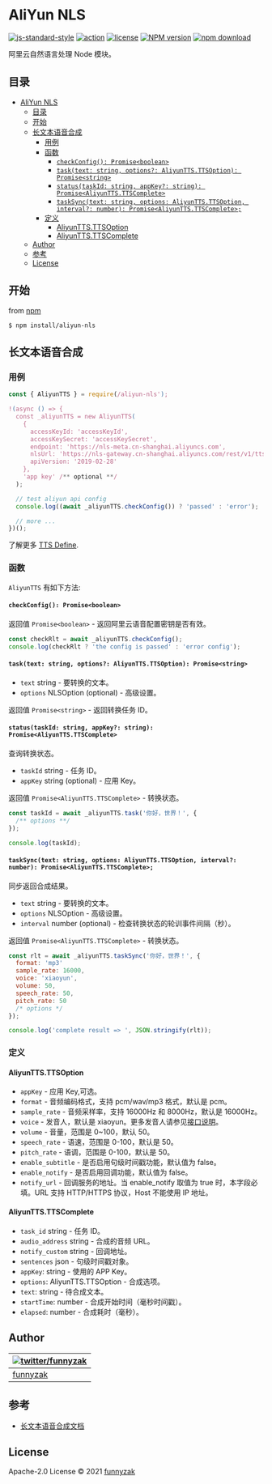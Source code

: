 # AliYun NLS

[![js-standard-style](https://img.shields.io/badge/code_style-standard-brightgreen.svg)](https://github.com/feross/standard)
[![action][ci-image]][ci-url]
[![license][license-image]][repository-url]
[![NPM version][npm-image]][npm-url]
[![npm download][download-image]][download-url]

[ci-image]: https://img.shields.io/github/workflow/status/funnyzak/aliyun-nls/Node.js%20CI
[ci-url]: https://github.com/funnyzak/aliyun-nls/actions
[license-image]: https://img.shields.io/github/license/funnyzak/aliyun-nls.svg?style=flat-square
[repository-url]: https://github.com/funnyzak/aliyun-nls
[npm-image]: https://img.shields.io/npm/v/aliyun-nls.svg?style=flat-square
[npm-url]: https://npmjs.org/package/aliyun-nls
[download-image]: https://img.shields.io/npm/dm/aliyun-nls.svg?style=flat-square
[download-url]: https://npmjs.org/package/aliyun-nls

阿里云自然语言处理 Node 模块。

## 目录

- [AliYun NLS](#aliyun-nls)
  - [目录](#目录)
  - [开始](#开始)
  - [长文本语音合成](#长文本语音合成)
    - [用例](#用例)
    - [函数](#函数)
      - [`checkConfig(): Promise<boolean>`](#checkconfig-promiseboolean)
      - [`task(text: string, options?: AliyunTTS.TTSOption): Promise<string>`](#tasktext-string-options-aliyunttsttsoption-promisestring)
      - [`status(taskId: string, appKey?: string): Promise<AliyunTTS.TTSComplete>`](#statustaskid-string-appkey-string-promisealiyunttsttscomplete)
      - [`taskSync(text: string, options: AliyunTTS.TTSOption, interval?: number): Promise<AliyunTTS.TTSComplete>;`](#tasksynctext-string-options-aliyunttsttsoption-interval-number-promisealiyunttsttscomplete)
    - [定义](#定义)
      - [AliyunTTS.TTSOption](#aliyunttsttsoption)
      - [AliyunTTS.TTSComplete](#aliyunttsttscomplete)
  - [Author](#author)
  - [参考](#参考)
  - [License](#license)

## 开始

from [npm](https://github.com/npm/npm)

    $ npm install/aliyun-nls

## 长文本语音合成

### 用例

```js
const { AliyunTTS } = require(/aliyun-nls');

!(async () => {
  const _aliyunTTS = new AliyunTTS(
    {
      accessKeyId: 'accessKeyId',
      accessKeySecret: 'accessKeySecret',
      endpoint: 'https://nls-meta.cn-shanghai.aliyuncs.com',
      nlsUrl: 'https://nls-gateway.cn-shanghai.aliyuncs.com/rest/v1/tts/async',
      apiVersion: '2019-02-28'
    },
    'app key' /** optional **/
  );

  // test aliyun api config
  console.log((await _aliyunTTS.checkConfig()) ? 'passed' : 'error');

  // more ...
})();
```

了解更多 [TTS Define](https://github.com/funnyzak/aliyun-nls/blob/master/lib/nls.d.ts).

### 函数

`AliyunTTS` 有如下方法:

#### `checkConfig(): Promise<boolean>`

返回值 `Promise<boolean>` - 返回阿里云语音配置密钥是否有效。

```js
const checkRlt = await _aliyunTTS.checkConfig();
console.log(checkRlt ? 'the config is passed' : 'error config');
```

#### `task(text: string, options?: AliyunTTS.TTSOption): Promise<string>`

- `text` string - 要转换的文本。
- `options` NLSOption (optional) - 高级设置。

返回值 `Promise<string>` - 返回转换任务 ID。

#### `status(taskId: string, appKey?: string): Promise<AliyunTTS.TTSComplete>`

查询转换状态。

- `taskId` string - 任务 ID。
- `appKey` string (optional) - 应用 Key。

返回值 `Promise<AliyunTTS.TTSComplete>` - 转换状态。

```js
const taskId = await _aliyunTTS.task('你好，世界！', {
  /** options **/
});

console.log(taskId);
```

#### `taskSync(text: string, options: AliyunTTS.TTSOption, interval?: number): Promise<AliyunTTS.TTSComplete>;`

同步返回合成结果。

- `text` string - 要转换的文本。
- `options` NLSOption - 高级设置。
- `interval` number (optional) - 检查转换状态的轮训事件间隔（秒）。

返回值 `Promise<AliyunTTS.TTSComplete>` - 转换状态。

```js
const rlt = await _aliyunTTS.taskSync('你好，世界！', {
  format: 'mp3'
  sample_rate: 16000,
  voice: 'xiaoyun',
  volume: 50,
  speech_rate: 50,
  pitch_rate: 50
  /* options */
});

console.log('complete result => ', JSON.stringify(rlt));
```

### 定义

#### AliyunTTS.TTSOption

- `appKey` - 应用 Key,可选。
- `format` - 音频编码格式，支持 pcm/wav/mp3 格式，默认是 pcm。
- `sample_rate` - 音频采样率，支持 16000Hz 和 8000Hz，默认是 16000Hz。
- `voice` - 发音人，默认是 xiaoyun。更多发音人请参见[接口说明](https://help.aliyun.com/document_detail/130509.htm?spm=a2c4g.11186623.0.0.442a38adeflvK0#topic-2606811)。
- `volume` - 音量，范围是 0~100，默认 50。
- `speech_rate` - 语速，范围是 0-100，默认是 50。
- `pitch_rate` - 语调，范围是 0-100，默认是 50。
- `enable_subtitle` - 是否启用句级时间戳功能，默认值为 false。
- `enable_notify` - 是否启用回调功能，默认值为 false。
- `notify_url` - 回调服务的地址。当 enable_notify 取值为 true 时，本字段必填。URL 支持 HTTP/HTTPS 协议，Host 不能使用 IP 地址。

#### AliyunTTS.TTSComplete

- `task_id` string - 任务 ID。
- `audio_address` string - 合成的音频 URL。
- `notify_custom` string - 回调地址。
- `sentences` json - 句级时间戳对象。
- `appKey`: string - 使用的 APP Key。
- `options`: AliyunTTS.TTSOption - 合成选项。
- `text`: string - 待合成文本。
- `startTime`: number - 合成开始时间（毫秒时间戳）。
- `elapsed`: number - 合成耗时（毫秒）。

## Author

| [![twitter/funnyzak](https://s.gravatar.com/avatar/c2437e240644b1317a4a356c6d6253ee?s=70)](https://twitter.com/funnyzak 'Follow @funnyzak on Twitter') |
| ------------------------------------------------------------------------------------------------------------------------------------------------------ |
| [funnyzak](https://yycc.me/)                                                                                                                           |

## 参考

- [长文本语音合成文档](https://help.aliyun.com/document_detail/130509.htm?spm=a2c4g.11186623.0.0.442a38adeflvK0#topic-2606811)

## License

Apache-2.0 License © 2021 [funnyzak](https://github.com/funnyzak)
